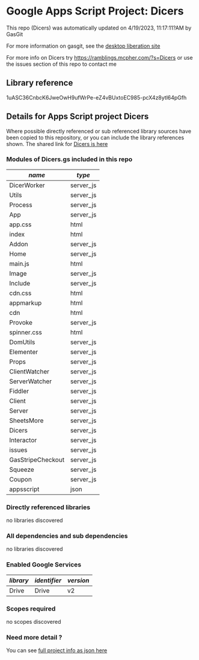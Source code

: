 # Google Apps Script Project: Dicers
This repo (Dicers) was automatically updated on 4/19/2023, 11:17:11?AM by GasGit

For more information on gasgit, see the [desktop liberation site](https://ramblings.mcpher.com/drive-sdk-and-github/migrategasgit/ "desktop liberation")

For more info on Dicers try https://ramblings.mcpher.com/?s=Dicers or use the issues section of this repo to contact me
## Library reference
1uASC36CnbcK6JweOwH9ufWrPe-eZ4vBUxtoEC985-pcX4z8ytl64pGfh


## Details for Apps Script project Dicers
Where possible directly referenced or sub referenced library sources have been copied to this repository, or you can include the library references shown. 
The shared link for [Dicers is here](https://script.google.com/d/1uASC36CnbcK6JweOwH9ufWrPe-eZ4vBUxtoEC985-pcX4z8ytl64pGfh/edit?usp=sharing "open in the GAS IDE")

### Modules of Dicers.gs included in this repo
*name*|*type*
--- | --- 
DicerWorker| server_js
Utils| server_js
Process| server_js
App| server_js
app.css| html
index| html
Addon| server_js
Home| server_js
main.js| html
Image| server_js
Include| server_js
cdn.css| html
appmarkup| html
cdn| html
Provoke| server_js
spinner.css| html
DomUtils| server_js
Elementer| server_js
Props| server_js
ClientWatcher| server_js
ServerWatcher| server_js
Fiddler| server_js
Client| server_js
Server| server_js
SheetsMore| server_js
Dicers| server_js
Interactor| server_js
issues| server_js
GasStripeCheckout| server_js
Squeeze| server_js
Coupon| server_js
appsscript| json
### Directly referenced libraries
no libraries discovered
### All dependencies and sub dependencies
no libraries discovered
### Enabled Google Services
*library*|*identifier*|*version*
--- | --- | --- 
Drive| Drive|v2
### Scopes required
no scopes discovered
### Need more detail ?
You can see [full project info as json here](info.json)
